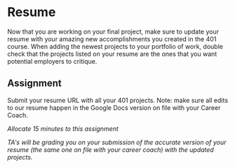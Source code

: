 # Resume

Now that you are working on your final project, make sure to update your resume with your amazing new accomplishments you created in the 401 course. When adding the newest projects to your portfolio of work, double check that the projects listed on your resume are the ones that you want potential employers to critique.  

## Assignment

Submit your resume URL with all your 401 projects. Note: make sure all edits to our resume happen in the Google Docs version on file with your Career Coach. 

_Allocate 15 minutes to this assignment_

_TA's will be grading you on your submission of the accurate version of your resume (the same one on file with your career coach) with the updated projects._
